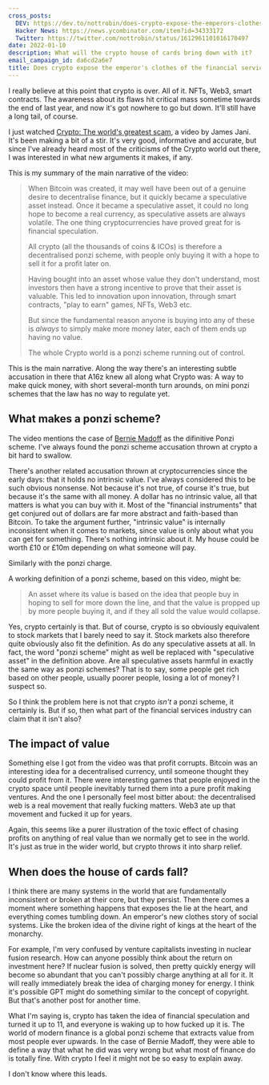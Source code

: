 ```yaml
---
cross_posts:
  DEV: https://dev.to/nottrobin/does-crypto-expose-the-emperors-clothes-of-the-financial-services-industry-5b0
  Hacker News: https://news.ycombinator.com/item?id=34333172
  Twitter: https://twitter.com/nottrobin/status/1612961101016170497
date: 2022-01-10
description: What will the crypto house of cards bring down with it?
email_campaign_id: da6cd2a6e7
title: Does crypto expose the emperor's clothes of the financial services industry?
---
```


I really believe at this point that crypto is over. All of it. NFTs, Web3, smart contracts. The awareness about its flaws hit critical mass sometime towards the end of last year, and now it's got nowhere to go but down. It'll still have a long tail, of course.

I just watched [Crypto: The world's greatest scam](https://www.youtube.com/watch?v=ORdWE_ffirg), a video by James Jani. It's been making a bit of a stir. It's very good, informative and accurate, but since I've already heard most of the criticisms of the Crypto world out there, I was interested in what new arguments it makes, if any.

This is my summary of the main narrative of the video:

> When Bitcoin was created, it may well have been out of a genuine desire to decentralise finance, but it quickly became a speculative asset instead. Once it became a speculative asset, it could no long hope to become a real currency, as speculative assets are always volatile. The one thing cryptocurrencies have proved great for is financial speculation.
> 
> All crypto (all the thousands of coins & ICOs) is therefore a decentralised ponzi scheme, with people only buying it with a hope to sell it for a profit later on.
> 
> Having bought into an asset whose value they don't understand, most investors then have a strong incentive to prove that their asset is valuable. This led to innovation upon innovation, through smart contracts, "play to earn" games, NFTs, Web3 etc.
> 
> But since the fundamental reason anyone is buying into any of these is *always* to simply make more money later, each of them ends up having no value.
> 
> The whole Crypto world is a ponzi scheme running out of control.

This is the main narrative. Along the way there's an interesting subtle accusation in there that A16z knew all along what Crypto was: A way to make quick money, with short several-month turn arounds, on mini ponzi schemes that the law has no way to regulate yet.

## What makes a ponzi scheme?

The video mentions the case of [Bernie Madoff](https://www.google.com/url?sa=t&rct=j&q=&esrc=s&source=web&cd=&cad=rja&uact=8&ved=2ahUKEwijyfTHlr78AhXxgv0HHepAD68QFnoECBUQAw&url=https%3A%2F%2Fen.wikipedia.org%2Fwiki%2FBernie_Madoff&usg=AOvVaw1YAry5Ykz3r_mAwxW84MPV) as the difinitive Ponzi scheme. I've always found the ponzi scheme accusation thrown at crypto a bit hard to swallow.

There's another related accusation thrown at cryptocurrencies since the early days: that it holds no intrinsic value. I've always considered this to be such obvious nonsense. Not because it's not true, of course it's true, but because it's the same with all money. A dollar has no intrinsic value, all that matters is what you can buy with it. Most of the "financial instruments" that get conjured out of dollars are far more abstract and faith-based than Bitcoin. To take the argument further, "intrinsic value" is internally inconsistent when it comes to markets, since value is only about what you can get for something. There's nothing intrinsic about it. My house could be worth £10 or £10m depending on what someone will pay.

Similarly with the ponzi charge.

A working definition of a ponzi scheme, based on this video, might be:

> An asset where its value is based on the idea that people buy in hoping to sell for more down the line, and that the value is propped up by more people buying it, and if they all sold the value would collapse.

Yes, crypto certainly is that. But of course, crypto is so obviously equivalent to stock markets that I barely need to say it. Stock markets also therefore quite obviously also fit the definition. As do any speculative assets at all. In fact, the word "ponzi scheme" might as well be replaced with "speculative asset" in the definition above. Are all speculative assets harmful in exactly the same way as ponzi schemes? That is to say, some people get rich based on other people, usually poorer people, losing a lot of money? I suspect so.

So I think the problem here is not that crypto *isn't* a ponzi scheme, it certainly is. But if so, then what part of the financial services industry can claim that it isn't also?

## The impact of value

Something else I got from the video was that profit corrupts. Bitcoin was an interesting idea for a decentralised currency, until someone thought they could profit from it. There were interesting games that people enjoyed in the crypto space until people inevitably turned them into a pure profit making ventures. And the one I personally feel most bitter about: the decentralised web is a real movement that really fucking matters. Web3 ate up that movement and fucked it up for years.

Again, this seems like a purer illustration of the toxic effect of chasing profits on anything of real value than we normally get to see in the world. It's just as true in the wider world, but crypto throws it into sharp relief.

## When does the house of cards fall?

I think there are many systems in the world that are fundamentally inconsistent or broken at their core, but they persist. Then there comes a moment where something happens that exposes the lie at the heart, and everything comes tumbling down. An emperor's new clothes story of social systems. Like the broken idea of the divine right of kings at the heart of the monarchy.

For example, I'm very confused by venture capitalists investing in nuclear fusion research. How can anyone possibly think about the return on investment here? If nuclear fusion is solved, then pretty quickly energy will become so abundant that you can't possibly charge anything at all for it. It will really immediately break the idea of charging money for energy. I think it's possible GPT might do something similar to the concept of copyright. But that's another post for another time.

What I'm saying is, crypto has taken the idea of financial speculation and turned it up to 11, and everyone is waking up to how fucked up it is. The world of modern finance is a global ponzi scheme that extracts value from most people ever upwards. In the case of Bernie Madoff, they were able to define a way that what he did was very wrong but what most of finance do is totally fine. With crypto I feel it might not be so easy to explain away.

I don't know where this leads.